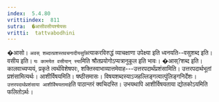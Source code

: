 ```yaml
---
index:  5.4.80
vrittiindex:  811
sutra:  �आसीवसीयश्श्रेयसः
vritti:  tattvabodhini 
---
```


�आसो। `अवस् शब्दात्प्रशस्तवचनादीयसुन्नि`त्याकरविरुद्धं व्याचक्षाणा उपेक्ष्या इति ध्वनयति--वसुशब्द इति। वसीय इति। `यः कामयेत वसीयान् स्या`मिति श्रौतप्रयोगोऽप्यत्रानुकूल इति भावः। �आस्?शब्द इति। कालवाच्यप्ययं, प्रकृते त्वर्थविशेषपरः, शक्तिस्वाभाव्यात्तमेवाह---उत्तरपदार्थंप्रशंसामिति। उत्तरपदार्थभूतां प्रशंसामित्यर्थः। आशीर्विषयमिति। षष्ठीसमासः। विषयशब्दस्याऽजहल्लिङ्गत्वात्पुंलिङ्गनिर्देशः। `उत्तरपदार्थप्रशंसाया आशीर्विषयतामाहे`ति पाठान्तरं क्वचिदस्ति। उभयथापि आशीर्विषयताया द्योतकोऽयमिति फलितोऽर्थः।

